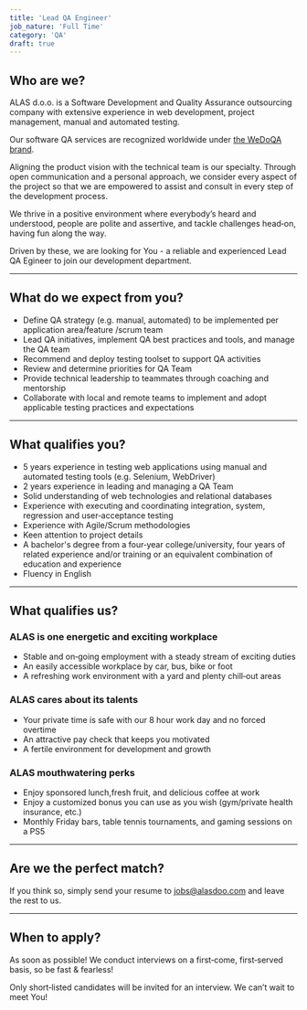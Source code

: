 ```yaml
---
title: 'Lead QA Engineer'
job_nature: 'Full Time'
category: 'QA'
draft: true
---
```


## Who are we?

ALAS d.o.o. is a Software Development and Quality Assurance outsourcing company with extensive experience in web development, project management, manual and automated testing.

Our software QA services are recognized worldwide under [the WeDoQA brand](https://www.wedoqa.com/).

Aligning the product vision with the technical team is our specialty. Through open communication and a personal approach, we consider every aspect of the project so that we are empowered to assist and consult in every step of the development process.

We thrive in a positive environment where everybody’s heard and understood, people are polite and assertive, and tackle challenges head&#8209;on, having fun along the way.

Driven by these, we are looking for You - a reliable and experienced Lead QA Egineer to join our development department.

---

## What do we expect from you?

- Define QA strategy (e.g. manual, automated) to be implemented per application area/feature /scrum team
- Lead QA initiatives, implement QA best practices and tools, and manage the QA team
- Recommend and deploy testing toolset to support QA activities
- Review and determine priorities for QA Team
- Provide technical leadership to teammates through coaching and mentorship
- Collaborate with local and remote teams to implement and adopt applicable testing practices and expectations

---

## What qualifies you?

- 5 years experience in testing web applications using manual and automated testing tools (e.g. Selenium, WebDriver)
- 2 years experience in leading and managing a QA Team
- Solid understanding of web technologies and relational databases
- Experience with executing and coordinating integration, system, regression and user&#8209;acceptance testing
- Experience with Agile/Scrum methodologies
- Keen attention to project details
- A bachelor's degree from a four&#8209;year college/university, four years of related experience and/or training or an equivalent combination of education and experience
- Fluency in English

---

## What qualifies us?

### ALAS is one energetic and exciting workplace

- Stable and on&#8209;going employment with a steady stream of exciting duties
- An easily accessible workplace by car, bus, bike or foot
- A refreshing work environment with a yard and plenty chill&#8209;out areas

### ALAS cares about its talents

- Your private time is safe with our 8 hour work day and no forced overtime
- An attractive pay check that keeps you motivated
- A fertile environment for development and growth

### ALAS mouthwatering perks

- Enjoy sponsored lunch,fresh fruit, and delicious coffee at work
- Enjoy a customized bonus you can use as you wish (gym/private health insurance, etc.)
- Monthly Friday bars, table tennis tournaments, and gaming sessions on a PS5

---

## Are we the perfect match?

If you think so, simply send your resume to <jobs@alasdoo.com> and leave the rest to us.

---

## When to apply?

As soon as possible!
We conduct interviews on a first&#8209;come, first&#8209;served basis, so be fast & fearless!

Only short&#8209;listed candidates will be invited for an interview. We can’t wait to meet You!
